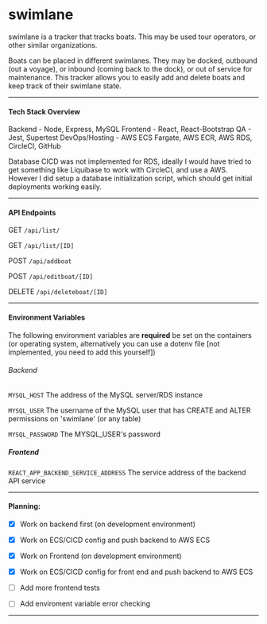 # swimlane

swimlane is a tracker that tracks boats. This may be used tour operators, or other similar organizations. 

Boats can be placed in different swimlanes. They may be docked, outbound (out a voyage), or inbound (coming back to the dock), or out of service for maintenance. This tracker allows you to easily add and delete boats and keep track of their swimlane state.

___
#### Tech Stack Overview

Backend - Node, Express, MySQL
Frontend - React, React-Bootstrap
QA - Jest, Supertest
DevOps/Hosting - AWS ECS Fargate, AWS ECR, AWS RDS, CircleCI, GitHub

Database CICD was not implemented for RDS, ideally I would have tried to get something like Liquibase to work with CircleCI, and use a AWS. However I did setup a database initialization script, which should get initial deployments working easily.

___
#### API Endpoints
GET `/api/list/`

GET `/api/list/[ID]`

POST `/api/addboat`

POST `/api/editboat/[ID]`

DELETE `/api/deleteboat/[ID]`

___
#### Environment Variables
The following environment variables are **required** be set on the containers (or operating system, alternatively you can use a dotenv file [not implemented, you need to add this yourself])

###### Backend
`MYSQL_HOST` The address of the MySQL server/RDS instance

`MYSQL_USER` The username of the MySQL user that has CREATE and ALTER permissions on 'swimlane' (or any table)

`MYSQL_PASSWORD` The MYSQL_USER's password

##### Frontend
`REACT_APP_BACKEND_SERVICE_ADDRESS` The service address of the backend API service
___

#### Planning:
- [x] Work on backend first (on development environment)
- [x] Work on ECS/CICD config and push backend to AWS ECS
- [x] Work on Frontend (on development environment)
- [x] Work on ECS/CICD config for front end and push backend to AWS ECS
- [ ] Add more frontend tests
- [ ] Add enviroment variable error checking


___


